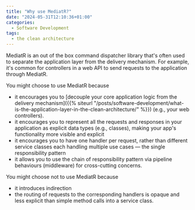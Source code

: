 ```yaml
---
title: "Why use MediatR?"
date: "2024-05-31T12:10:36+01:00"
categories:
  - Software Development
tags:
  - the clean architecture
---
```


MediatR is an out of the box command dispatcher library that's often used to separate the application layer from the delivery mechanism. For example, it's common for controllers in a web API to send requests to the application through MediatR.

You might choose to use MediatR because

- it encourages you to [decouple your core application logic from the delivery mechanism]({{% siteurl "/posts/software-development/what-is-the-application-layer-in-the-clean-architecture/" %}}) (e.g., your web controllers).
- it encourages you to represent all the requests and responses in your application as explicit data types (e.g., classes), making your app's functionality more visible and explicit
- it encourages you to have one handler per request, rather than different service classes each handling multiple use cases — the single responsibility pattern
- it allows you to use the chain of responsibility pattern via pipeline behaviours (middleware) for cross-cutting concerns.

You might choose not to use MediatR because

- it introduces indirection
- the routing of requests to the corresponding handlers is opaque and less explicit than simple method calls into a service class.
